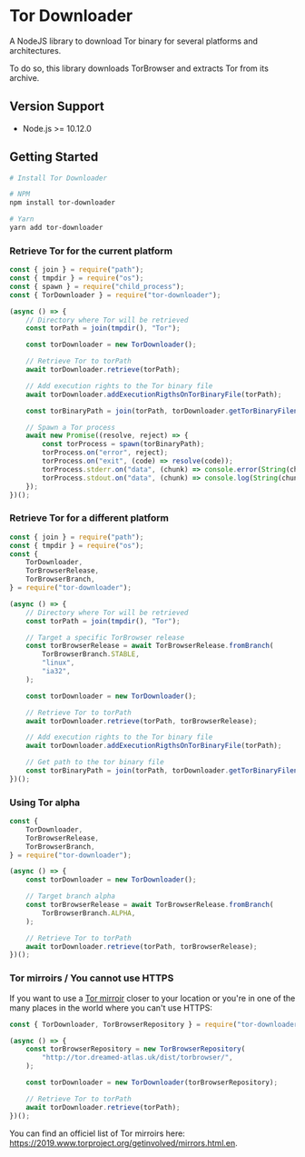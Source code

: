# Tor Downloader

A NodeJS library to download Tor binary for several platforms and architectures.

To do so, this library downloads TorBrowser and extracts Tor from its archive.

## Version Support

- Node.js >= 10.12.0

## Getting Started

```sh
# Install Tor Downloader

# NPM
npm install tor-downloader

# Yarn
yarn add tor-downloader
```

### Retrieve Tor for the current platform

```js
const { join } = require("path");
const { tmpdir } = require("os");
const { spawn } = require("child_process");
const { TorDownloader } = require("tor-downloader");

(async () => {
    // Directory where Tor will be retrieved
    const torPath = join(tmpdir(), "Tor");

    const torDownloader = new TorDownloader();

    // Retrieve Tor to torPath
    await torDownloader.retrieve(torPath);

    // Add execution rights to the Tor binary file
    await torDownloader.addExecutionRigthsOnTorBinaryFile(torPath);

    const torBinaryPath = join(torPath, torDownloader.getTorBinaryFilename());

    // Spawn a Tor process
    await new Promise((resolve, reject) => {
        const torProcess = spawn(torBinaryPath);
        torProcess.on("error", reject);
        torProcess.on("exit", (code) => resolve(code));
        torProcess.stderr.on("data", (chunk) => console.error(String(chunk)));
        torProcess.stdout.on("data", (chunk) => console.log(String(chunk)));
    });
})();
```

### Retrieve Tor for a different platform

```js
const { join } = require("path");
const { tmpdir } = require("os");
const {
    TorDownloader,
    TorBrowserRelease,
    TorBrowserBranch,
} = require("tor-downloader");

(async () => {
    // Directory where Tor will be retrieved
    const torPath = join(tmpdir(), "Tor");

    // Target a specific TorBrowser release
    const torBrowserRelease = await TorBrowserRelease.fromBranch(
        TorBrowserBranch.STABLE,
        "linux",
        "ia32",
    );

    const torDownloader = new TorDownloader();

    // Retrieve Tor to torPath
    await torDownloader.retrieve(torPath, torBrowserRelease);

    // Add execution rights to the Tor binary file
    await torDownloader.addExecutionRigthsOnTorBinaryFile(torPath);

    // Get path to the tor binary file
    const torBinaryPath = join(torPath, torDownloader.getTorBinaryFilename());
})();
```

### Using Tor alpha

```js
const {
    TorDownloader,
    TorBrowserRelease,
    TorBrowserBranch,
} = require("tor-downloader");

(async () => {
    const torDownloader = new TorDownloader();

    // Target branch alpha
    const torBrowserRelease = await TorBrowserRelease.fromBranch(
        TorBrowserBranch.ALPHA,
    );

    // Retrieve Tor to torPath
    await torDownloader.retrieve(torPath, torBrowserRelease);
})();
```

### Tor mirroirs / You cannot use HTTPS

If you want to use a [Tor mirroir](https://2019.www.torproject.org/getinvolved/mirrors.html.en) closer to your location or you're in one of the many places in the world where you can't use HTTPS:

```js
const { TorDownloader, TorBrowserRepository } = require("tor-downloader");

(async () => {
    const torBrowserRepository = new TorBrowserRepository(
        "http://tor.dreamed-atlas.uk/dist/torbrowser/",
    );

    const torDownloader = new TorDownloader(torBrowserRepository);

    // Retrieve Tor to torPath
    await torDownloader.retrieve(torPath);
})();
```

You can find an officiel list of Tor mirroirs here: https://2019.www.torproject.org/getinvolved/mirrors.html.en.
